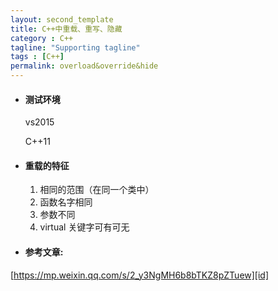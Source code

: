 ```yaml
---
layout: second_template
title: C++中重载、重写、隐藏
category : C++
tagline: "Supporting tagline"
tags : [C++]
permalink: overload&override&hide
---
```


[id]: https://mp.weixin.qq.com/s/2_y3NgMH6b8bTKZ8pZTuew
* #### 测试环境 ####
	
	vs2015

	C++11	

* #### 重载的特征 ####

	1. 相同的范围（在同一个类中）
	2. 函数名字相同
	3. 参数不同
	4. virtual 关键字可有可无

* #### 参考文章: ####
[https://mp.weixin.qq.com/s/2_y3NgMH6b8bTKZ8pZTuew][id]
